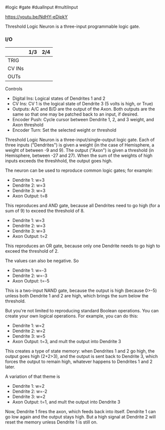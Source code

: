 #logic #gate #dualInput #multiInput 

https://youtu.be/NdHY-eDipkY

Threshold Logic Neuron is a three-input programmable logic gate.

### I/O

|        | 1/3 | 2/4 |
| ------ | :-: | :-: |
| TRIG   |     |     |
| CV INs |     |     |
| OUTs   |     |     |


Controls
* Digital Ins: Logical states of Dendrites 1 and 2
* CV Ins: CV 1 is the logical state of Dendrite 3 (5 volts is high, or True)
* Outputs: A/C and B/D are the output of the Axon. Both outputs are the same so that one may be patched back to an input, if desired.
* Encoder Push: Cycle cursor between Dendrite 1, 2, and 3 weight, and Axon threshold
* Encoder Turn: Set the selected weight or threshold

Threshold Logic Neuron is a three-input/single-output logic gate. Each of three inputs ("Dendrites") is given a weight (in the case of Hemisphere, a weight of between -9 and 9). The output ("Axon") is given a threshold (in Hemisphere, between -27 and 27). When the sum of the weights of high inputs exceeds the threshhold, the output goes high.

The neuron can be used to reproduce common logic gates; for example:

* Dendrite 1: w=3
* Dendrite 2: w=3
* Dendrite 3: w=3
* Axon Output: t=8

This reproduces and AND gate, because all Dendrites need to go high (for a sum of 9) to exceed the threshold of 8.

* Dendrite 1: w=3
* Dendrite 2: w=3
* Dendrite 3: w=3
* Axon Output: t=2

This reproduces an OR gate, because only one Dendrite needs to go high to exceed the threshold of 2.

The values can also be negative. So

* Dendrite 1: w=-3
* Dendrite 2: w=-3
* Axon Output: t=-5

This is a two-input NAND gate, because the output is high (because 0>-5) unless both Dendrite 1 and 2 are high, which brings the sum below the threshold.

But you're not limited to reproducing standard Boolean operations. You can create your own logical operations. For example, you can do this:

* Dendrite 1: w=2
* Dendrite 2: w=2
* Dendrite 3: w=5
* Axon Output: t=3, and mult the output into Dendrite 3

This creates a type of state memory: when Dendrites 1 and 2 go high, the output goes high (2+2>3), and the output is sent back to Dendrite 3, which forces the output to remain high, whatever happens to Dendrites 1 and 2 later.

A variation of that theme is

* Dendrite 1: w=2
* Dendrite 2: w=-2
* Dendrite 3: w=2
* Axon Output: t=1, and mult the output into Dendrite 3

Now, Dendrite 1 fires the axon, which feeds back into itself. Dendrite 1 can go low again and the output stays high. But a high signal at Dendrite 2 will reset the memory unless Dendrite 1 is still on.